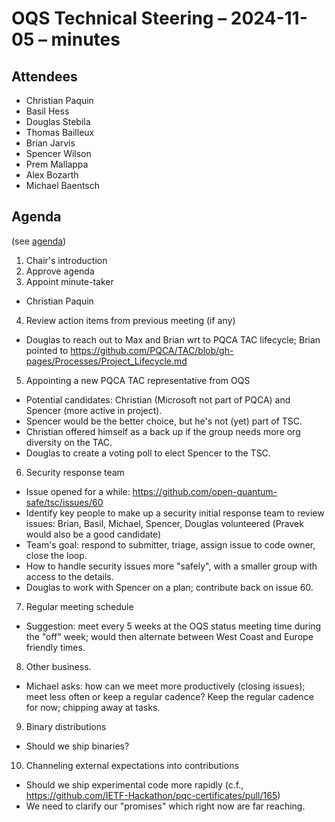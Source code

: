 # OQS Technical Steering – 2024-11-05 – minutes


## Attendees
* Christian Paquin
* Basil Hess
* Douglas Stebila
* Thomas Bailleux
* Brian Jarvis
* Spencer Wilson
* Prem Mallappa
* Alex Bozarth
* Michael Baentsch

## Agenda

(see [agenda](./agenda.md))

1. Chair's introduction
2. Approve agenda
3. Appoint minute-taker
 - Christian Paquin
4. Review action items from previous meeting (if any)
 - Douglas to reach out to Max and Brian wrt to PQCA TAC lifecycle; Brian pointed to https://github.com/PQCA/TAC/blob/gh-pages/Processes/Project_Lifecycle.md
5. Appointing a new PQCA TAC representative from OQS
 - Potential candidates: Christian (Microsoft not part of PQCA) and Spencer (more active in project).
 - Spencer would be the better choice, but he's not (yet) part of TSC.
 - Christian offered himself as a back up if the group needs more org diversity on the TAC.
 - Douglas to create a voting poll to elect Spencer to the TSC.
6. Security response team
 - Issue opened for a while: https://github.com/open-quantum-safe/tsc/issues/60
 - Identify key people to make up a security initial response team to review issues: Brian, Basil, Michael, Spencer, Douglas volunteered (Pravek would also be a good candidate)
 - Team's goal: respond to submitter, triage, assign issue to code owner, close the loop.
 - How to handle security issues more "safely", with a smaller group with access to the details.
 - Douglas to work with Spencer on a plan; contribute back on issue 60.
7. Regular meeting schedule
 - Suggestion: meet every 5 weeks at the OQS status meeting time during the "off" week; would then alternate between West Coast and Europe friendly times.
8. Other business.
 - Michael asks: how can we meet more productively (closing issues); meet less often or keep a regular cadence? Keep the regular cadence for now; chipping away at tasks.
9. Binary distributions
 - Should we ship binaries? 
10. Channeling external expectations into contributions
 - Should we ship experimental code more rapidly (c.f., https://github.com/IETF-Hackathon/pqc-certificates/pull/165)
 - We need to clarify our "promises" which right now are far reaching.

